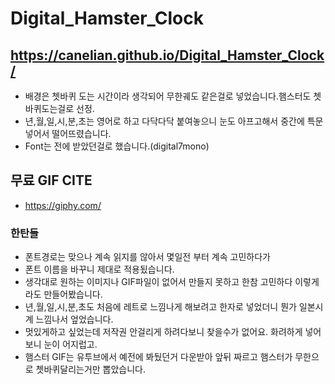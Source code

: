 # Digital_Hamster_Clock

https://canelian.github.io/Digital_Hamster_Clock/
-
- 배경은 쳇바퀴 도는 시간이라 생각되어 무한궤도 같은걸로 넣었습니다.햄스터도 쳇바퀴도는걸로 선정.
- 년,월,일,시,분,초는 영어로 하고 다닥다닥 붙여놓으니 눈도 아프고해서 중간에 특문넣어서 떨어뜨렸습니다.
- Font는 전에 받았던걸로 했습니다.(digital7mono)

## 무료 GIF CITE
- https://giphy.com/


### 한탄들
- 폰트경로는 맞으나 계속 읽지를 않아서 몇일전 부터 계속 고민하다가
- 폰트 이름을 바꾸니 제대로 적용됬습니다.
- 생각대로 원하는 이미지나 GIF파일이 없어서 만들지 못하고 한참 고민하다 이렇게라도 만들어봤습니다.
- 년,월,일,시,분,초도 처음에 레트로 느낌나게 해보려고 한자로 넣었더니 뭔가 일본시계 느낌나서 엎었습니다.
- 멋있게하고 싶었는데 저작권 안걸리게 하려다보니 찾을수가 없어요. 화려하게 넣어보니 눈이 어지럽고.
- 햄스터 GIF는 유투브에서 예전에 봐뒀던거 다운받아 앞뒤 짜르고 햄스터가 무한으로 쳇바퀴달리는거만 뽑았습니다.
